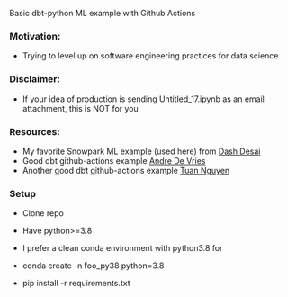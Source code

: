 Basic dbt-python ML example with Github Actions

### Motivation: 

- Trying to level up on software engineering practices for data science

### Disclaimer:

- If your idea of production is sending Untitled_17.ipynb as an email attachment, this is NOT for you

### Resources:
- My favorite Snowpark ML example (used here) from [Dash Desai](https://github.com/Snowflake-Labs/snowpark-python-demos/tree/main/Advertising-Spend-ROI-Prediction)
- Good dbt github-actions example [Andre De Vries](https://www.andredevries.dev/posts/schedule-dbt-github-actions)
- Another good dbt github-actions example [Tuan Nguyen](https://towardsdatascience.com/how-to-deploy-dbt-to-production-using-github-action-778bf6a1dff6)

### Setup
* Clone repo
* Have python>=3.8
 * I prefer a clean conda environment with python3.8 for

 * conda create -n foo_py38 python=3.8
* pip install -r requirements.txt
